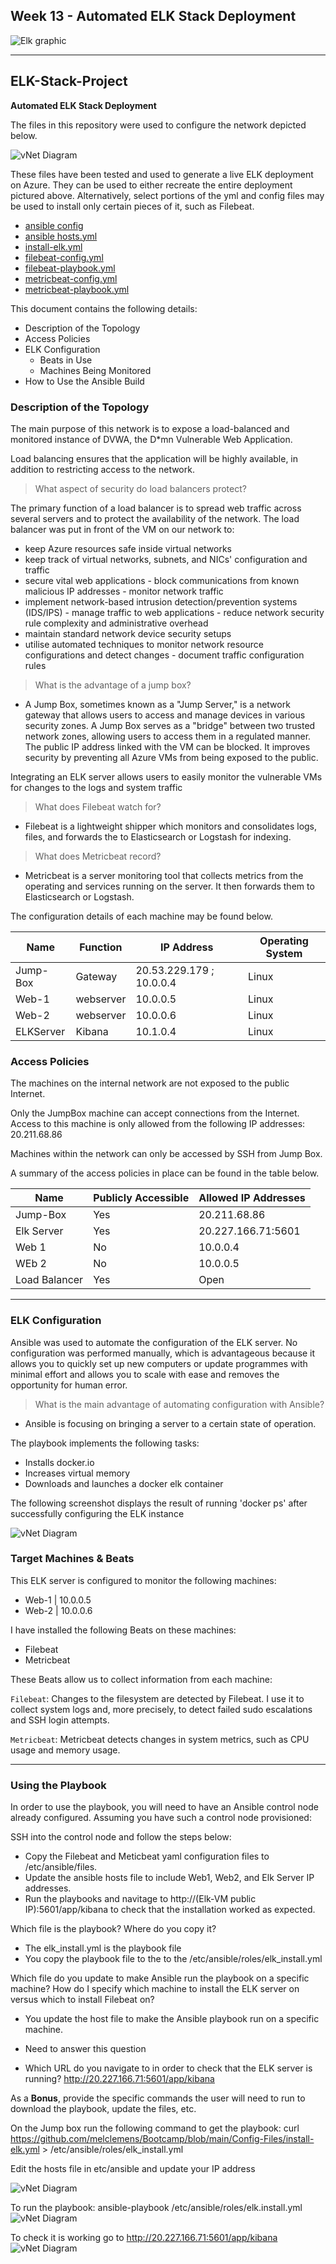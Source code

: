 ## Week 13 - Automated ELK Stack Deployment

![Elk graphic](https://github.com/melclemens/Bootcamp/blob/main/Elk.png)
     
---

## ELK-Stack-Project
**Automated ELK Stack Deployment**
 
The files in this repository were used to configure the network depicted below.

![vNet Diagram](https://github.com/melclemens/Bootcamp/blob/main/Diagrams/Diagram%20Screenshot.png)

These files have been tested and used to generate a live ELK deployment on Azure. They can be used to either recreate the entire deployment pictured above. Alternatively, select portions of the yml and config files may be used to install only certain pieces of it, such as Filebeat.

  - [ansible config](https://github.com/melclemens/Bootcamp/blob/10e6b705078d1b289d688c1e1c6cdf64d839af0d/Config-Files/ansible.cfg)
  - [ansible hosts.yml](https://github.com/melclemens/Bootcamp/blob/10e6b705078d1b289d688c1e1c6cdf64d839af0d/Config-Files/hosts.yml)
  - [install-elk.yml](https://github.com/melclemens/Bootcamp/blob/10e6b705078d1b289d688c1e1c6cdf64d839af0d/Config-Files/install-elk.yml)
  - [filebeat-config.yml](https://github.com/melclemens/Bootcamp/blob/70f9c68ec80211660e408669b7151d4995b37609/Config-Files/filebeat-configuration.yml)
  - [filebeat-playbook.yml](https://github.com/melclemens/Bootcamp/blob/10e6b705078d1b289d688c1e1c6cdf64d839af0d/Config-Files/filebeat-playbook.yml)
  - [metricbeat-config.yml](https://github.com/melclemens/Bootcamp/blob/10e6b705078d1b289d688c1e1c6cdf64d839af0d/Config-Files/metricbeat-configuration.yml)
  - [metricbeat-playbook.yml](https://github.com/melclemens/Bootcamp/blob/10e6b705078d1b289d688c1e1c6cdf64d839af0d/Config-Files/metricbeat-playbook.yml)
 
This document contains the following details:
- Description of the Topology
- Access Policies
- ELK Configuration
	- Beats in Use
	- Machines Being Monitored
- How to Use the Ansible Build
 
### Description of the Topology

The main purpose of this network is to expose a load-balanced and monitored instance of DVWA, the D*mn Vulnerable Web Application.

Load balancing ensures that the application will be highly available, in addition to restricting access to the network.

> What aspect of security do load balancers protect?
> 
The primary function of a load balancer is to spread web traffic across several servers and to protect the availability of the network. The load balancer was put in front of the VM on our network to:
- keep Azure resources safe inside virtual networks
- keep track of virtual networks, subnets, and NICs' configuration and traffic
- secure vital web applications - block communications from known malicious IP addresses - monitor network traffic
- implement network-based intrusion detection/prevention systems (IDS/IPS) - manage traffic to web applications - reduce network security rule complexity and administrative overhead
- maintain standard network device security setups
- utilise automated techniques to monitor network resource configurations and detect changes - document traffic configuration rules


> What is the advantage of a jump box?
- A Jump Box, sometimes known as a "Jump Server," is a network gateway that allows users to access and manage devices in various security zones. A Jump Box serves as a "bridge" between two trusted network zones, allowing users to access them in a regulated manner. The public IP address linked with the VM can be blocked. It improves security by preventing all Azure VMs from being exposed to the public.

Integrating an ELK server allows users to easily monitor the vulnerable VMs for changes to the logs and system traffic

> What does Filebeat watch for?
- Filebeat is a lightweight shipper which monitors and consolidates logs, files, and forwards the to Elasticsearch or Logstash for indexing.

> What does Metricbeat record?
- Metricbeat is a server monitoring tool that collects metrics from the operating and services running on the server. It then forwards them to Elasticsearch or Logstash.

The configuration details of each machine may be found below.
 
| Name     | Function | IP Address | Operating System |
|----------|----------|------------|------------------|
| Jump-Box | Gateway  | 20.53.229.179 ; 10.0.0.4   | Linux            |
| Web-1        |webserver    | 10.0.0.5     | Linux            |
| Web-2        |webserver    | 10.0.0.6     | Linux            |
| ELKServer    |Kibana       | 10.1.0.4     | Linux            |
 

### Access Policies
 
The machines on the internal network are not exposed to the public Internet.
 
Only the JumpBox machine can accept connections from the Internet. Access to this machine is only allowed from the following IP addresses: 20.211.68.86 

Machines within the network can only be accessed by SSH from Jump Box.
 
A summary of the access policies in place can be found in the table below.
 
| Name     | Publicly Accessible | Allowed IP Addresses |
|----------|---------------------|----------------------|
| Jump-Box | Yes                 | 20.211.68.86        |
| Elk Server      | Yes                  |  20.227.166.71:5601        |
| Web 1   | No                  |  10.0.0.4       |
| WEb 2   | No                  |  10.0.0.5        |
| Load Balancer   | Yes                  |  Open        |

 
---


### ELK Configuration
 
Ansible was used to automate the configuration of the ELK server. No configuration was performed manually, which is advantageous because it allows you to quickly set up new computers or update programmes with minimal effort and allows you to scale with ease and removes the opportunity for human error.

> What is the main advantage of automating configuration with Ansible?
- Ansible is focusing on bringing a server to a certain state of operation.

The playbook implements the following tasks:
- Installs docker.io
- Increases virtual memory
- Downloads and launches a docker elk container

The following screenshot displays the result of running 'docker ps' after successfully configuring the ELK instance

![vNet Diagram](https://github.com/melclemens/Bootcamp/blob/main/Diagrams/docker%20start.png)



### Target Machines & Beats
This ELK server is configured to monitor the following machines:

- Web-1  | 10.0.0.5
- Web-2  | 10.0.0.6

I have installed the following Beats on these machines:

- Filebeat
- Metricbeat
	
These Beats allow us to collect information from each machine:

`Filebeat`: Changes to the filesystem are detected by Filebeat. I use it to collect system logs and, more precisely, to detect failed sudo escalations and SSH login attempts.
	
`Metricbeat`: Metricbeat detects changes in system metrics, such as CPU usage and memory usage.

---
 
### Using the Playbook

In order to use the playbook, you will need to have an Ansible control node already configured. Assuming you have such a control node provisioned: 

SSH into the control node and follow the steps below:
- Copy the Filebeat and Meticbeat yaml configuration files to /etc/ansible/files.
- Update the ansible hosts file to include Web1, Web2, and Elk Server IP addresses.
- Run the playbooks and navitage to http://(Elk-VM public IP):5601/app/kibana to check that the installation worked as expected.

Which file is the playbook? Where do you copy it?
 -  The elk_install.yml is the playbook file
 -  You copy the playbook file to the to the /etc/ansible/roles/elk_install.yml
 
Which file do you update to make Ansible run the playbook on a specific machine? How do I specify which machine to install the ELK server on versus which to install Filebeat on?
-   You update the host file to make the Ansible playbook run on a specific machine.
-   Need to answer this question

- Which URL do you navigate to in order to check that the ELK server is running?
  http://20.227.166.71:5601/app/kibana

As a **Bonus**, provide the specific commands the user will need to run to download the playbook, update the files, etc.

On the Jump box run the following command to get the playbook: curl https://github.com/melclemens/Bootcamp/blob/main/Config-Files/install-elk.yml > /etc/ansible/roles/elk_install.yml

Edit the hosts file in etc/ansible and update your IP address

![vNet Diagram](https://github.com/melclemens/Bootcamp/blob/main/Diagrams/Elk%2010.1.0.4.png)

To run the playbook: ansible-playbook /etc/ansible/roles/elk.install.yml
![vNet Diagram](https://github.com/melclemens/Bootcamp/blob/main/Diagrams/ansible-playbook.png)

To check it is working go to http://20.227.166.71:5601/app/kibana
![vNet Diagram](https://github.com/melclemens/Bootcamp/blob/main/Diagrams/Kibana%20working.png)





